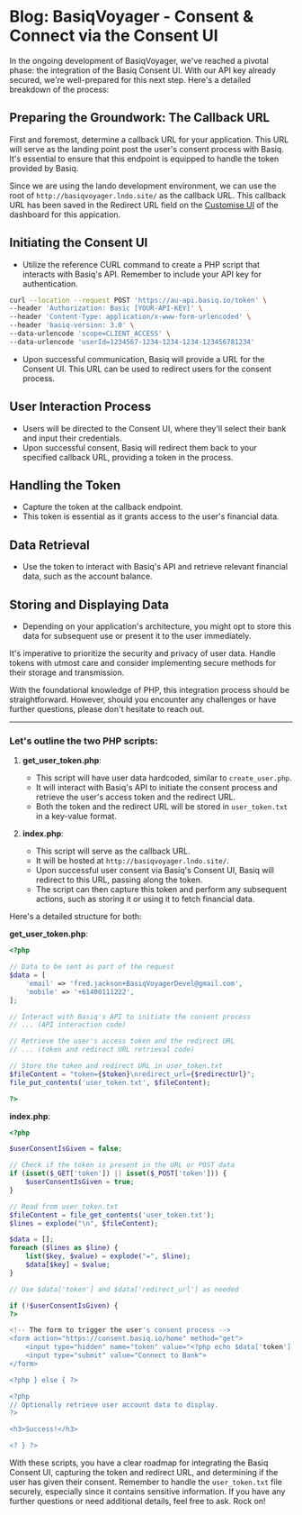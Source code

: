 # Blog: BasiqVoyager - Consent & Connect via the Consent UI

In the ongoing development of BasiqVoyager, we've reached a pivotal phase: the integration of the Basiq Consent UI. With our API key already secured, we're well-prepared for this next step. Here's a detailed breakdown of the process:

## Preparing the Groundwork: The Callback URL

First and foremost, determine a callback URL for your application. This URL will serve as the landing point post the user's consent process with Basiq. It's essential to ensure that this endpoint is equipped to handle the token provided by Basiq.

Since we are using the lando development environment, we can use the root of `http://basiqvoyager.lndo.site/` as the callback URL.
This callback URL has been saved in the Redirect URL field on the [Customise UI](https://dashboard.basiq.io/customise-ui) of the dashboard for this appication.

## Initiating the Consent UI

- Utilize the reference CURL command to create a PHP script that interacts with Basiq's API. Remember to include your API key for authentication.

```bash
curl --location --request POST 'https://au-api.basiq.io/token' \
--header 'Authorization: Basic [YOUR-API-KEY]' \
--header 'Content-Type: application/x-www-form-urlencoded' \
--header 'basiq-version: 3.0' \
--data-urlencode 'scope=CLIENT_ACCESS' \
--data-urlencode 'userId=1234567-1234-1234-1234-123456781234'
```

- Upon successful communication, Basiq will provide a URL for the Consent UI. This URL can be used to redirect users for the consent process.

## User Interaction Process

- Users will be directed to the Consent UI, where they'll select their bank and input their credentials.
- Upon successful consent, Basiq will redirect them back to your specified callback URL, providing a token in the process.

## Handling the Token

- Capture the token at the callback endpoint.
- This token is essential as it grants access to the user's financial data.

## Data Retrieval

- Use the token to interact with Basiq's API and retrieve relevant financial data, such as the account balance.

## Storing and Displaying Data

- Depending on your application's architecture, you might opt to store this data for subsequent use or present it to the user immediately.

It's imperative to prioritize the security and privacy of user data. Handle tokens with utmost care and consider implementing secure methods for their storage and transmission.

With the foundational knowledge of PHP, this integration process should be straightforward. However, should you encounter any challenges or have further questions, please don't hesitate to reach out.

---

### Let's outline the two PHP scripts:

1. **get_user_token.php**:
   - This script will have user data hardcoded, similar to `create_user.php`.
   - It will interact with Basiq's API to initiate the consent process and retrieve the user's access token and the redirect URL.
   - Both the token and the redirect URL will be stored in `user_token.txt` in a key-value format.

2. **index.php**:
   - This script will serve as the callback URL.
   - It will be hosted at `http://basiqvoyager.lndo.site/`.
   - Upon successful user consent via Basiq's Consent UI, Basiq will redirect to this URL, passing along the token.
   - The script can then capture this token and perform any subsequent actions, such as storing it or using it to fetch financial data.

Here's a detailed structure for both:

**get_user_token.php**:
```php
<?php

// Data to be sent as part of the request
$data = [
    'email' => 'fred.jackson+BasiqVoyagerDevel@gmail.com',
    'mobile' => '+61400111222',
];

// Interact with Basiq's API to initiate the consent process
// ... (API interaction code)

// Retrieve the user's access token and the redirect URL
// ... (token and redirect URL retrieval code)

// Store the token and redirect URL in user_token.txt
$fileContent = "token={$token}\nredirect_url={$redirectUrl}";
file_put_contents('user_token.txt', $fileContent);

?>
```

**index.php**:
```php
<?php

$userConsentIsGiven = false;

// Check if the token is present in the URL or POST data
if (isset($_GET['token']) || isset($_POST['token'])) {
    $userConsentIsGiven = true;
}

// Read from user_token.txt
$fileContent = file_get_contents('user_token.txt');
$lines = explode("\n", $fileContent);

$data = [];
foreach ($lines as $line) {
    list($key, $value) = explode("=", $line);
    $data[$key] = $value;
}

// Use $data['token'] and $data['redirect_url'] as needed

if (!$userConsentIsGiven) {
?>

<!-- The form to trigger the user's consent process -->
<form action="https://consent.basiq.io/home" method="get">
    <input type="hidden" name="token" value="<?php echo $data['token']; ?>">
    <input type="submit" value="Connect to Bank">
</form>

<?php } else { ?>

<?php
// Optionally retrieve user account data to display.
?>

<h3>Success!</h3>

<? } ?>

```

With these scripts, you have a clear roadmap for integrating the Basiq Consent UI, capturing the token and redirect URL, and determining if the user has given their consent. Remember to handle the `user_token.txt` file securely, especially since it contains sensitive information. If you have any further questions or need additional details, feel free to ask. Rock on!
